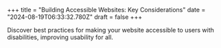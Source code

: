 +++
title = "Building Accessible Websites: Key Considerations"
date = "2024-08-19T06:33:32.780Z"
draft = false
+++

  Discover best practices for making your website accessible to users with disabilities, improving usability for all.
        